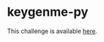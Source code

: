 # keygenme-py

This challenge is available [here](https://play.picoctf.org/practice/challenge/121?page=1&solved=1).
